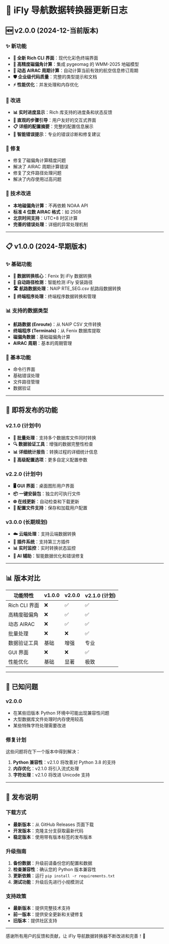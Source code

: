 # 📝 iFly 导航数据转换器更新日志

## 🆕 v2.0.0 (2024-12-当前版本)

### ✨ 新功能
- **🎨 全新 Rich CLI 界面**：现代化彩色终端界面
- **🧭 高精度磁偏角计算**：集成 pygeomag 的 WMM-2025 地磁模型
- **📅 动态 AIRAC 周期计算**：自动计算当前有效的航空信息修订周期
- **🛡️ 企业级代码质量**：完整的类型提示和文档
- **⚡ 性能优化**：并发处理和内存优化

### 🔧 改进
- **📊 实时进度显示**：Rich 库支持的进度条和状态反馈
- **🎯 直观的步骤引导**：用户友好的交互式界面
- **📋 详细的配置摘要**：完整的配置信息展示
- **🚨 智能错误提示**：专业的错误诊断和修复建议

### 🐛 修复
- 修复了磁偏角计算精度问题
- 解决了 AIRAC 周期计算错误
- 修复了文件路径处理问题
- 解决了内存使用过高问题

### 🔄 技术改进
- **本地磁偏角计算**：不再依赖 NOAA API
- **标准 4 位数 AIRAC 格式**：如 2508
- **北京时间支持**：UTC+8 时区计算
- **完善的错误处理**：详细的异常处理机制

---

## 📋 v1.0.0 (2024-早期版本)

### ✨ 基础功能
- **🔄 数据转换核心**：Fenix 到 iFly 数据转换
- **📁 自动路径检测**：智能检测 iFly 安装路径
- **🛣️ 航路数据处理**：NAIP RTE_SEG.csv 航路段数据转换
- **🏢 终端程序处理**：终端程序数据转换和管理

### 📊 支持的数据类型
- **航路数据 (Enroute)**：从 NAIP CSV 文件转换
- **终端程序 (Terminals)**：从 Fenix 数据库提取
- **磁偏角数据**：基础磁偏角计算
- **AIRAC 周期**：基本的周期管理

### 🔧 基本功能
- 命令行界面
- 基础错误处理
- 文件路径管理
- 数据验证

---

## 🚀 即将发布的功能

### v2.1.0 (计划中)
- **🎯 批量处理**：支持多个数据库文件同时转换
- **🔍 数据验证工具**：增强的数据完整性检查
- **📊 详细统计报告**：转换过程的详细统计信息
- **🔧 高级配置选项**：更多自定义配置参数

### v2.2.0 (计划中)
- **🖥️ GUI 界面**：桌面图形用户界面
- **📦 一键安装包**：独立的可执行文件
- **🌐 在线更新**：自动检查和下载更新
- **📝 配置文件支持**：保存和加载用户配置

### v3.0.0 (长期规划)
- **☁️ 云端处理**：支持云端数据转换
- **🔌 插件系统**：支持第三方插件
- **📊 实时监控**：实时转换状态监控
- **🤖 AI 辅助**：智能数据优化和错误修复

---

## 📊 版本对比

| 功能特性 | v1.0.0 | v2.0.0 | v2.1.0 (计划) |
|---------|--------|--------|---------------|
| Rich CLI 界面 | ❌ | ✅ | ✅ |
| 高精度磁偏角 | ❌ | ✅ | ✅ |
| 动态 AIRAC | ❌ | ✅ | ✅ |
| 批量处理 | ❌ | ❌ | ✅ |
| 数据验证工具 | 基础 | 增强 | 专业 |
| GUI 界面 | ❌ | ❌ | ✅ |
| 性能优化 | 基础 | 显著 | 极致 |

---

## 🐛 已知问题

### v2.0.0
- 在某些旧版本 Python 环境中可能出现兼容性问题
- 大型数据库文件处理时内存使用较高
- 某些特殊字符处理需要改进

### 修复计划
这些问题将在下一个版本中得到解决：
1. **Python 兼容性**：v2.1.0 将改善对 Python 3.8 的支持
2. **内存优化**：v2.1.0 将引入流式处理
3. **字符处理**：v2.1.0 将改进 Unicode 支持

---

## 📢 发布说明

### 下载方式
- **最新版本**：从 GitHub Releases 页面下载
- **开发版本**：克隆主分支获取最新代码
- **稳定版本**：使用带有版本标签的发布版本

### 升级指南
1. **备份数据**：升级前请备份您的配置和数据
2. **检查兼容性**：确认您的 Python 版本兼容性
3. **更新依赖**：运行 `pip install -r requirements.txt`
4. **测试功能**：升级后先进行小规模测试

### 支持政策
- **最新版本**：提供完整技术支持
- **前一版本**：提供安全更新和关键修复
- **旧版本**：提供社区支持

---

感谢所有用户的反馈和贡献，让 iFly 导航数据转换器不断改进和完善！🙏
